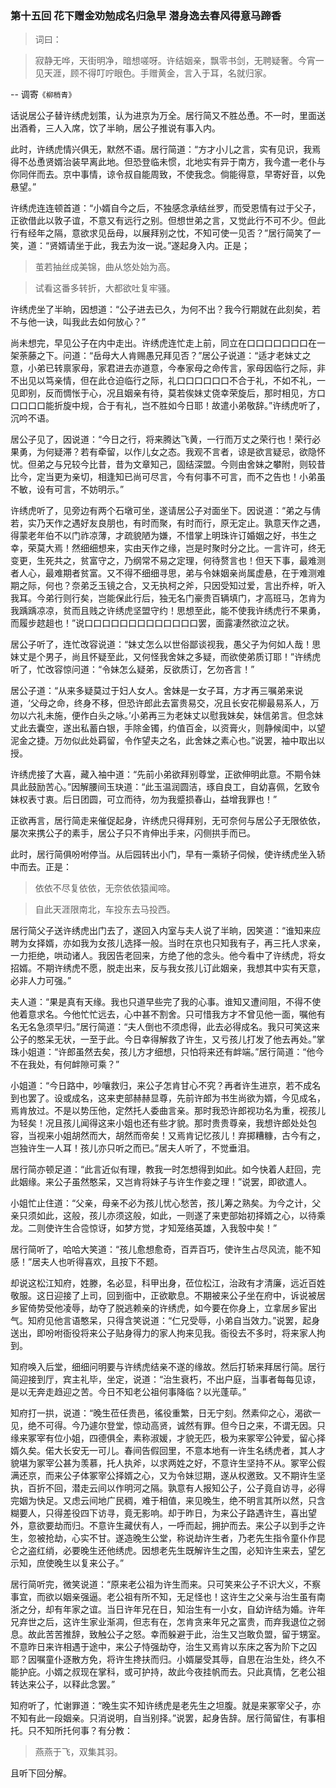 <script type="text/javascript">
    var head = document.getElementsByTagName('head')[0];
    cssURL = '/public/article_1.css';
    linkTag = document.createElement('link');
    linkTag.href = cssURL;
    linkTag.setAttribute('type','text/css');
    linkTag.setAttribute('rel','stylesheet');
    head.appendChild(linkTag);
</script>
### 第十五回   花下赠金劝勉成名归急早    潜身逸去春风得意马蹄香  

> 词曰：

> 寂静无哗，天街明净，暗想嗟呀。许结姻亲，飘零书剑，无聘疑奢。今宵一见天涯，顾不得叮咛眼色。手赠黄金，言入于耳，名就归家。

-- 调寄`《柳梢青》`

话说居公子替许绣虎划策，认为进京为万全。居行简又不胜怂恿。不一时，里面送出酒肴，三人入席，饮了半晌，居公子推说有事入内。

此时，许绣虎情兴俱无，默然不语。居行简道：“方才小儿之言，实有见识，我焉得不怂恿贤婿治装早离此地。但恐登临未惯，北地实有异于南方，我今遣一老仆与你同伴而去。京中事情，谅令叔自能周致，不使我念。倘能得意，早寄好音，以免悬望。”

许绣虎连连顿首道：“小婿自今之后，不独感念承结丝罗，而受恩情有过于父子，正欲借此以敦子谊，不意又有远行之别。但想世弟之言，又觉此行不可不少。但此行有经年之隔，意欲求见岳母，以展拜别之忱，不知可使一见否？”居行简笑了一笑，道：“贤婿请坐于此，我去为汝一说。”遂起身入内。正是；

> 茧若抽丝成美锦，曲从悠处始为高。

> 试看这番多转折，大都欲吐复牢骚。

许绣虎坐了半晌，因想道：“公子进去已久，为何不出？我今行期就在此刻矣，若不与他一诀，叫我此去如何放心？”

尚未想完，早见公子在内中走出。许绣虎连忙走上前，同立在口口口口口口口在一架荼藤之下。问道：“岳母大人肯赐愚兄拜见否？”居公子说道：“适才老妹丈之意，小弟已转禀家母，家君进去亦道意，今奉家母之命传言，家母因临行之际，非不出见以笃亲情，但在此仓迫临行之际，礼口口口口口口不合于礼，不如不礼，一见即别，反而惆怅于心，况且姻亲有待，莫若俟妹丈侥幸荣旋后，那时相见，方口口口口口能折旋中规，合于有礼，岂不胜如今日耶！故遣小弟敬辞。”许绣虎听了，沉吟不语。

居公子见了，因说道：“今日之行，将来腾达飞黄，一行而万丈之荣行也！荣行必果勇，为何疑滞？若有牵留，以作儿女之态。我观不言者，谅是欲言疑忌，欲隐怀忧。但弟之与兄较今比昔，昔为文章知己，固结深盟。今则由舍妹之攀附，则较昔比今，定当更为亲切，相逢知已尚可尽言，今有何事不可言，而不之告也！小弟虽不敏，设有可言，不妨明示。”

许绣虎听了，见旁边有两个石墩可坐，遂请居公子对面坐下。因说道：“弟之与倩若，实乃天作之遇好友良朋也，有时而聚，有时而行，原无定止。孰意天作之遇，得蒙老年伯不以门祚凉薄，才疏貌陋为嫌，不惜掌上明珠许订婚姻之好，书生之幸，荣莫大焉！然细细想来，实由天作之缘，岂是时聚时分之比。一言许可，终无变更，生死共之，贫富守之，乃纲常不易之定理，何待赘言也！但天下事，最难测者人心，最难期者贫富。又不得不细细寻思，弟与令妹姻亲尚属虚悬，在于难测难期之际，何也？奈弟乏玉镜之合，又无执柯之斧，只因受知过爱，言出乔梓，听入我耳。今弟行则行矣，岂能保此行后，独无名门豪贵百辆填门，才高班马，怎肯为我踽踽凉凉，贫而且贱之许绣虎坚盟守约！思想至此，能不使我许绣虎行不果勇，而履步趑趄也！”说口口口口口口口口口口口口口罢，面露凄然欲泣之状。

居公子听了，连忙改容说道：“妹丈怎么以世俗鄙谈视我，愚父子为何如人哉！思妹丈是个男子，尚且怀疑至此，又何怪我舍妹之多疑，而欲使弟质订耶！”许绣虎听了，忙改容惊问道：“令妹怎么疑弟，反欲质订，乞勿吝言！”

居公子道：“从来多疑莫过于妇人女人。舍妹是一女子耳，方才再三嘱弟来说道，‘父母之命，终身不移，但恐许郎此去富贵易交，况且长安花柳最易系人，万勿以六礼未施，便作白头之咏。’小弟再三为老妹丈以慰我妹矣，妹信弟言。但念妹丈此去囊空，遂出私蓄白银，手除金镯，约值百金，以资膏火，则静候闺中，以望泥金之捷。万勿似此处羁留，令作望夫之名，此舍妹之素心也。”说罢，袖中取出以授。

许绣虎接了大喜，藏入袖中道：“先前小弟欲拜别尊堂，正欲伸明此意。不期令妹具此鼓励苦心。”因解腰间玉玦道：“此玉温润圆洁，琢自良工，自幼喜佩，乞致令妹权表寸衷。后日团圆，可立而待，勿为我蹙损春山，益增我罪也！”

正欲再言，居行简走来催促起身，许绣虎只得拜别，无可奈何与居公子无限依依，屡次来携公子的素手，居公子只不肯伸出手来，闪侧拱手而已。

此时，居行简俱吩咐停当。从后园转出小门，早有一乘轿子伺候，使许绣虎坐入轿中而去。正是：

> 依依不尽复依依，无奈依依猿闻啼。

> 自此天涯限南北，车投东去马投西。

居行简父子送许绣虎出门去了，遂回入内室与夫人说了半晌，因笑道：“谁知来应聘为女择婿，亦如我为女孩儿选择一般。当时在京也只知我有子，再三托人求亲，一力拒绝，哄动诸人。我因告老回来，方绝了他的念头。他今看中了许绣虎，将女招婿。不期许绣虎不愿，脱走出来，反与我女孩儿订此姻亲，我想其中实有天意，必非人力可强。”

夫人道：“果是真有天缘。我也只道早些完了我的心事。谁知又遭间阻，不得不使他着意求名。今他忙忙远去，心中甚不割舍。只可惜我方才不曾见他一面，嘱他有名无名急须早归。”居行简道：“夫人倒也不须虑得，此去必得成名。我只可笑这来公子的憨呆无状，一至于此。今日幸得解救了许生，又亏孩儿打发了他去再处。”掌珠小姐道：“许郎虽然去矣，孩儿方才细想，只怕将来还有衅端。”居行简道：“他今不在我处，有何衅隙可乘？”

小姐道：“今日路中，吵嚷救归，来公子怎肯甘心不究？再者许生进京，若不成名到也罢了。设或成名，这来吏部赫赫显尊，先前许郎为书生尚欲为婿，今见成名，焉肯放过。不是以势压他，定然托人委曲言亲。那时我恐许郎视功名为重，视孩儿为轻矣！况且孩儿闻得这来小姐也还有些才貌。那时贵贵尊亲，我想许郎处处包容，当视来小姐胡然而大，胡然而帝矣！又焉肯记忆孩儿！弃掷糟糠，古今有之，岂独许生一人耳！孩儿亦只听之而已。”居夫人听了，不觉垂泪。

居行简亦顿足道：“此言近似有理，教我一时怎想得到如此。如今快着人赶回，完此姻缘。来公子虽然憨呆，又岂肯将妹子与许生作妾之理！”说罢，即欲遣人。

小姐忙止住道：“父亲，母亲不必为孩儿忧心愁苦，孩儿筹之熟矣。为今之计，父亲只须如此，这般，孩儿亦须这般，如此，一则遂了来吏部始初择婿之心，以待乘龙。二则使许生合卺惊讶，如梦方觉，才知笼络英雄，入我彀中矣！”

居行简听了，哈哈大笑道：“孩儿愈想愈奇，百弄百巧，使许生占尽风流，能不知感！”居夫人也听得喜欢，且按下不题。

却说这松江知府，姓滕，名必显，科甲出身，莅位松江，治政有才清廉，远近百姓敬服。这日迎接了上司，回到衙中，正欲歇息。不期被来公子坐在府中，诉说被居乡宦倚势受他凌辱，劫夺了脱逃赖亲的许绣虎，如今要在你身上，立拿居乡宦出气。知府见他言语憨呆，只得含笑说道：“仁兄受辱，小弟自当效力。”说罢，起身送出，即吩咐衙役将来公子贴身得力的家人拘来见我。衙役去不多时，将来家人拘到。

知府唤入后堂，细细问明要与许绣虎结亲不遂的缘故。然后打轿来拜居行简。居行简迎接到厅，宾主礼毕，坐定，说道：“治生衰朽，不出户庭，当事者每每见谅，是以无奔走趋迎之苦。今日不知老公祖何事降临？以光蓬荜。”

知府打一拱，说道：“晚生莅任贵邑，徭役重繁，日无宁刻。然素仰之心，渴欲一见，绝不可得。今乃遽尔登堂，惊动高贤，诚然有罪。但今日之来，不谓无因。只缘来冢宰有位小姐，四德俱全，素称淑媛，才貌无匹，极为来冢宰公钟爱，留心择婿久矣。偌大长安无一可儿。春间告假回里，不意本地有一许生名绣虎者，其人才貌堪为冢宰公甚为羡慕，托人执斧，以求两姓之好，不意许生坚持不从。冢宰公假满还京，而来公子体冢宰公择婿之心，又为令妹愆期，遂从权邀致。又不期许生坚执，百折不回，潜走云间以作明河之隔。孰意有人报知公子，公子竟自访寻，必得完姻为快足。又虑云间地广民稠，难于相值，来见晚生，绝不明言其所以然，只含糊要人，只得差役四下访寻，竟无影响。却于昨日，为来公子路遇许生，喜出望外，意欲要劫而归。不意许生藏伏有人，一呼而起，拥护而去。来公子以到手之许生，忽被抢劫，心实不甘。遂造晚生公堂，称说劫许生者，乃老先生指令童仆作昆仑之盗红绡，必要晚生还他绣虎。因想老先生既解许生之围，必知许生来去，望乞示知，庶使晚生以复来公子。”

居行简听完，微笑说道：“原来老公祖为许生而来。只可笑来公子不识大义，不察事宜，而欲以姻亲强逼。老公祖有所不知，无足怪也！这许生之父亲与治生虽有南浙之分，却有年家之谊。当日许年兄在日，知治生有一小女，自幼许结为婚。许年兄弃世之后，这许生家业渐凋，但志有在，怎肯贪来年兄之富贵，而弃我退位之弱息。故此苦苦推辞，致触公子之怒。幸而躲避于此，治生又岂敢负盟，留于甥室。不意昨日来许相遇于途中，来公子恃强劫夺，治生又焉肯以东床之客为阶下之囚耶？因嘱童仆逐散方免，将许生搀扶而归。小婿屡受其辱，自思在治生处，终久不能护庇。小婿之叔现在掌科，或可护持，故此今夜挂帆而去。只此真情，乞老公祖转达来公子，以释此念罢。”

知府听了，忙谢罪道：“晚生实不知许绣虎是老先生之坦腹。就是来冢宰父子，亦不知有此一段姻亲。只消说明，自当别择。”说罢，起身告辞。居行简留住，有事相托。只不知所托何事？有分教：

> 燕燕于飞，双集其羽。

且听下回分解。